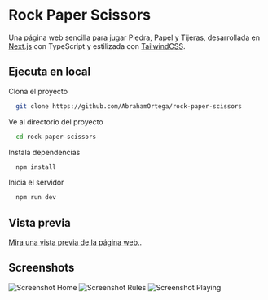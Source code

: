 # Rock Paper Scissors

Una página web sencilla para jugar Piedra, Papel y Tijeras, desarrollada en [Next.js](https://nextjs.org) con TypeScript y estilizada con [TailwindCSS](https://tailwindcss.com/).

## Ejecuta en local

Clona el proyecto

```bash
  git clone https://github.com/AbrahamOrtega/rock-paper-scissors
```

Ve al directorio del proyecto

```bash
  cd rock-paper-scissors
```

Instala dependencias

```bash
  npm install
```

Inicia el servidor

```bash
  npm run dev
```

## Vista previa

[Mira una vista previa de la página web.](https://rock-paper-scissors.abrahamortegadev.software/).

## Screenshots

![Screenshot Home](https://rock-paper-scissors.abrahamortegadev.software/screenshots/home.png)
![Screenshot Rules](https://rock-paper-scissors.abrahamortegadev.software/screenshots/rules.png)
![Screenshot Playing](https://rock-paper-scissors.abrahamortegadev.software/screenshots/playing.png)
